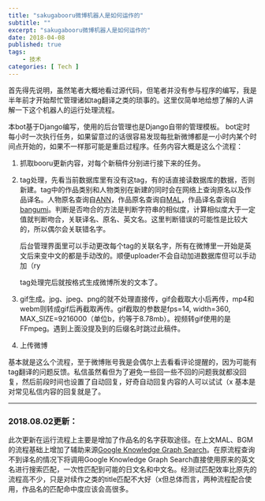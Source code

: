 ```yaml
---
title: "sakugabooru微博机器人是如何运作的"
subtitle: ""
excerpt: "sakugabooru微博机器人是如何运作的"
date: 2018-04-08
published: true 
tags:
    - 技术
categories: [ Tech ]
---
```


首先得先说明，虽然笔者大概地看过源代码，但笔者并没有参与程序的编写，我是半年前才开始帮忙管理诸如tag翻译之类的琐事的。这里仅简单地给想了解的人讲解一下这个机器人的运行处理流程。

<!--more-->

本bot基于Django编写，使用的后台管理也是Django自带的管理模板。
bot定时每小时一次执行任务，如果留意过的话很容易发现每批新微博都是一小时内某个时间点开始的，如果不一样那可能是重启过程序。任务内容大概是这么个流程：


1. 抓取booru更新内容，对每个新稿件分别进行接下来的任务。
2. tag处理，先看当前数据库里有没有这tag，有的话直接读数据库的数据，否则新建。tag中的作品类别和人物类别在新建的同时会在网络上查询原名以及作品译名。人物原名查询自[ANN](https://www.animenewsnetwork.com/)，作品原名查询自[MAL](https://myanimelist.net/)，作品译名查询自[bangumi](https://bgm.tv/)。判断是否吻合的方法是判断字符串的相似度，计算相似度大于一定值就判断吻合，关联译名、原名、英文名。这里判断错误的可能性是比较大的，所以偶尔会关联错名字。

    后台管理界面里可以手动更改每个tag的关联名字，所有在微博里一开始是英文后来变中文的都是手动改的。顺便uploader不会自动加进数据库但可以手动加（ry

    tag处理完后就按格式生成微博所发的文本了。
3. gif生成。jpg、jpeg、png的就不处理直接传，gif会截取大小后再传，mp4和webm则转成gif后再截取再传。gif截取的参数是fps=14, width=360, MAX_SIZE=9216000（单位b，约等于8.78mb）。视频转gif使用的是FFmpeg。遇到上面没提及到的后缀名时跳过此稿件。
    
4. 上传微博


基本就是这么个流程，至于微博账号我是会偶尔上去看看评论提醒的，因为可能有tag翻译的问题反馈。私信虽然看但为了避免一些回一些不回的问题我就都没回复，然后前段时间也设置了自动回复，好奇自动回复内容的人可以试试（x 基本是对常见私信内容的回复就是了。

------

### 2018.08.02更新：

此次更新在运行流程上主要是增加了作品名的名字获取途径。在上文MAL、BGM的流程基础上增加了辅助来源[Google Knowledge Graph Search](https://en.wikipedia.org/wiki/Knowledge_Graph)。在原流程查询不到译名的情况下将调用Google Knowledge Graph Search直接使用原来的英文名进行搜索匹配，一次性匹配到可能的日文名和中文名。经测试匹配效率比原先的流程高不少，只是对续作之类的title匹配不大好（x但总体而言，两种流程配合使用，作品名的匹配命中度应该会高很多。
